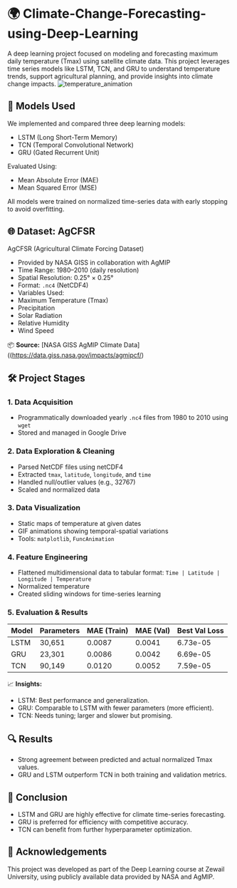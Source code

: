 # 🌍 Climate-Change-Forecasting-using-Deep-Learning
A deep learning project focused on modeling and forecasting maximum daily temperature (Tmax) using satellite climate data. This project leverages time series models like LSTM, TCN, and GRU to understand temperature trends, support agricultural planning, and provide insights into climate change impacts.
![temperature_animation](https://github.com/user-attachments/assets/78b33613-abe4-4612-85ba-22ff339c5c4b)

## 🧠 Models Used
We implemented and compared three deep learning models:
- LSTM (Long Short-Term Memory)
- TCN (Temporal Convolutional Network)
- GRU (Gated Recurrent Unit)

Evaluated Using:
- Mean Absolute Error (MAE)
- Mean Squared Error (MSE)

All models were trained on normalized time-series data with early stopping to avoid overfitting.

## 🌐 Dataset: AgCFSR
AgCFSR (Agricultural Climate Forcing Dataset)
- Provided by NASA GISS in collaboration with AgMIP
- Time Range: 1980–2010 (daily resolution)
- Spatial Resolution: 0.25° × 0.25°
- Format: `.nc4` (NetCDF4)
- Variables Used:
-   Maximum Temperature (Tmax)
-   Precipitation
-   Solar Radiation
-   Relative Humidity
-   Wind Speed

📦 **Source:** [NASA GISS AgMIP Climate Data]((https://data.giss.nasa.gov/impacts/agmipcf/)

## 🛠️ Project Stages

### 1. Data Acquisition
- Programmatically downloaded yearly `.nc4` files from 1980 to 2010 using `wget`
- Stored and managed in Google Drive

### 2. Data Exploration & Cleaning
- Parsed NetCDF files using netCDF4
- Extracted `tmax`, `latitude`, `longitude`, and `time`
- Handled null/outlier values (e.g., 32767)
- Scaled and normalized data

### 3. Data Visualization
- Static maps of temperature at given dates
- GIF animations showing temporal-spatial variations
- Tools: `matplotlib`, `FuncAnimation`

### 4. Feature Engineering
- Flattened multidimensional data to tabular format:
  `Time | Latitude | Longitude | Temperature`
- Normalized temperature
- Created sliding windows for time-series learning

### 5. Evaluation & Results

| Model | Parameters | MAE (Train) |	MAE (Val) | Best Val Loss |
| ------------- | ------------- | ------------- | ------------- | ------------- |
| LSTM  | 30,651 | 0.0087 | 0.0041 | 6.73e-05  |
| GRU  | 23,301 | 0.0086  | 0.0042  | 6.69e-05 |
| TCN  | 90,149 | 	0.0120  | 0.0052 | 7.59e-05  |



📈 **Insights:**
- LSTM: Best performance and generalization.
- GRU: Comparable to LSTM with fewer parameters (more efficient).
- TCN: Needs tuning; larger and slower but promising.

 ## 🔍 Results
- Strong agreement between predicted and actual normalized Tmax values.
- GRU and LSTM outperform TCN in both training and validation metrics.

 ## 📌 Conclusion
- LSTM and GRU are highly effective for climate time-series forecasting.
- GRU is preferred for efficiency with competitive accuracy.
- TCN can benefit from further hyperparameter optimization.

 ## 📢 Acknowledgements
This project was developed as part of the Deep Learning course at Zewail University, using publicly available data provided by NASA and AgMIP.
